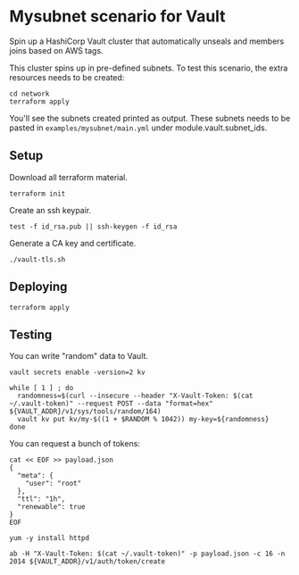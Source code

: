 # Mysubnet scenario for Vault

Spin up a HashiCorp Vault cluster that automatically unseals and members joins based on AWS tags.

This cluster spins up in pre-defined subnets. To test this scenario, the extra resources needs to be created:

```shell
cd network
terraform apply
```

You'll see the subnets created printed as output. These subnets needs to be pasted in `examples/mysubnet/main.yml` under module.vault.subnet_ids.

## Setup

Download all terraform material.

```shell
terraform init
```

Create an ssh keypair.

```shell
test -f id_rsa.pub || ssh-keygen -f id_rsa
```

Generate a CA key and certificate.

```shell
./vault-tls.sh
```

## Deploying

```shell
terraform apply
```

## Testing

You can write "random" data to Vault.

```shell
vault secrets enable -version=2 kv

while [ 1 ] ; do
  randomness=$(curl --insecure --header "X-Vault-Token: $(cat ~/.vault-token)" --request POST --data "format=hex" ${VAULT_ADDR}/v1/sys/tools/random/164)
  vault kv put kv/my-$((1 + $RANDOM % 1042)) my-key=${randomness}
done
```

You can request a bunch of tokens:

```shell
cat << EOF >> payload.json
{
  "meta": {
    "user": "root"
  },
  "ttl": "1h",
  "renewable": true
}
EOF

yum -y install httpd

ab -H "X-Vault-Token: $(cat ~/.vault-token)" -p payload.json -c 16 -n 2014 ${VAULT_ADDR}/v1/auth/token/create
```
